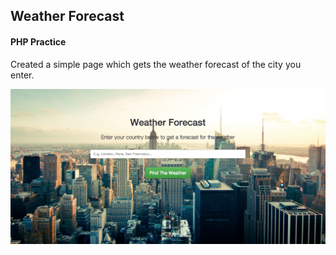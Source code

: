 ## Weather Forecast

#### PHP Practice

Created a simple page which gets the weather forecast of the city you enter.
<center>
  <img src="./image.png" />
</center>